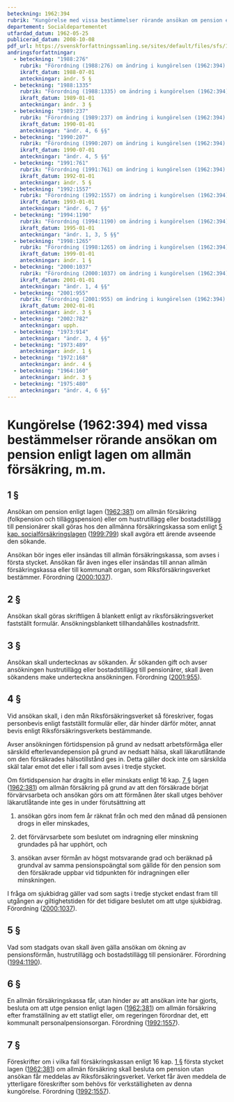 ```yaml
---
beteckning: 1962:394
rubrik: "Kungörelse med vissa bestämmelser rörande ansökan om pension enligt lagen om allmän försäkring, m.m."
departement: Socialdepartementet
utfardad_datum: 1962-05-25
publicerad_datum: 2008-10-08
pdf_url: https://svenskforfattningssamling.se/sites/default/files/sfs/1962-05/SFS1962-394.pdf
andringsforfattningar:
  - beteckning: "1988:276"
    rubrik: "Förordning (1988:276) om ändring i kungörelsen (1962:394) med vissa bestämmelser rörande ansökan om pension enligt lagen om allmän försäkring, m.m."
    ikraft_datum: 1988-07-01
    anteckningar: ändr. 5 §
  - beteckning: "1988:1335"
    rubrik: "Förordning (1988:1335) om ändring i kungörelsen (1962:394) med vissa bestämmelser rörande ansökan om pension enligt lagen om allmän försäkring, m.m."
    ikraft_datum: 1989-01-01
    anteckningar: ändr. 3 §
  - beteckning: "1989:237"
    rubrik: "Förordning (1989:237) om ändring i kungörelsen (1962:394) med vissa bestämmelser rörande ansökan om pension enligt lagen om allmän försäkring, m.m."
    ikraft_datum: 1990-01-01
    anteckningar: "ändr. 4, 6 §§"
  - beteckning: "1990:207"
    rubrik: "Förordning (1990:207) om ändring i kungörelsen (1962:394) med vissa bestämmelser rörande ansökan om pension enligt lagen om allmän försäkring, m.m."
    ikraft_datum: 1990-07-01
    anteckningar: "ändr. 4, 5 §§"
  - beteckning: "1991:761"
    rubrik: "Förordning (1991:761) om ändring i kungörelsen (1962:394) med vissa bestämmelser rörande ansökan om pension enligt lagen om allmän försäkring, m.m."
    ikraft_datum: 1992-01-01
    anteckningar: ändr. 5 §
  - beteckning: "1992:1557"
    rubrik: "Förordning (1992:1557) om ändring i kungörelsen (1962:394) med vissa bestämmelser rörande ansökan om pension enligt lagen om allmän försäkring, m.m."
    ikraft_datum: 1993-01-01
    anteckningar: "ändr. 6, 7 §§"
  - beteckning: "1994:1190"
    rubrik: "Förordning (1994:1190) om ändring i kungörelsen (1962:394) med vissa bestämmelser rörande ansökan om pension enligt lagen om allmän försäkring, m.m."
    ikraft_datum: 1995-01-01
    anteckningar: "ändr. 1, 3, 5 §§"
  - beteckning: "1998:1265"
    rubrik: "Förordning (1998:1265) om ändring i kungörelsen (1962:394) med vissa bestämmelser rörande ansökan om pension enligt lagen om allmän försäkring, m.m."
    ikraft_datum: 1999-01-01
    anteckningar: ändr. 1 §
  - beteckning: "2000:1037"
    rubrik: "Förordning (2000:1037) om ändring i kungörelsen (1962:394) med vissa bestämmelser rörande ansökan om pension enligt lagen om allmän försäkring, m.m."
    ikraft_datum: 2001-01-01
    anteckningar: "ändr. 1, 4 §§"
  - beteckning: "2001:955"
    rubrik: "Förordning (2001:955) om ändring i kungörelsen (1962:394) med vissa bestämmelser rörande ansökan om pension enligt lagen om allmän försäkring, m.m."
    ikraft_datum: 2002-01-01
    anteckningar: ändr. 3 §
  - beteckning: "2002:782"
    anteckningar: upph.
  - beteckning: "1973:914"
    anteckningar: "ändr. 3, 4 §§"
  - beteckning: "1973:489"
    anteckningar: ändr. 1 §
  - beteckning: "1972:168"
    anteckningar: ändr. 4 §
  - beteckning: "1964:160"
    anteckningar: ändr. 3 §
  - beteckning: "1975:480"
    anteckningar: "ändr. 4, 6 §§"
---
```


# Kungörelse (1962:394) med vissa bestämmelser rörande ansökan om pension enligt lagen om allmän försäkring, m.m.

## 1 §

Ansökan om pension enligt lagen ([1962:381](https://selex.se/eli/sfs/1962/381)) om allmän försäkring (folkpension och tilläggspension) eller om hustrutillägg eller bostadstillägg till pensionärer skall göras hos den allmänna försäkringskassa som enligt [5 kap. socialförsäkringslagen](https://selex.se/eli/sfs/1999/799) ([1999:799](https://selex.se/eli/sfs/1999/799)) skall avgöra ett ärende avseende den sökande.

Ansökan bör inges eller insändas till allmän försäkringskassa, som avses i första stycket. Ansökan får även inges eller insändas till annan allmän försäkringskassa eller till kommunalt organ, som Riksförsäkringsverket bestämmer. Förordning ([2000:1037](https://selex.se/eli/sfs/2000/1037)).

## 2 §

Ansökan skall göras skriftligen å blankett enligt av riksförsäkringsverket fastställt formulär. Ansökningsblankett tillhandahålles kostnadsfritt.

## 3 §

Ansökan skall undertecknas av sökanden. Är sökanden gift och avser ansökningen hustrutillägg eller bostadstillägg till pensionärer, skall även sökandens make underteckna ansökningen. Förordning ([2001:955](https://selex.se/eli/sfs/2001/955)).

## 4 §

Vid ansökan skall, i den mån Riksförsäkringsverket så föreskriver, fogas personbevis enligt fastställt formulär eller, där hinder därför möter, annat bevis enligt Riksförsäkringsverkets bestämmande.

Avser ansökningen förtidspension på grund av nedsatt arbetsförmåga eller särskild efterlevandepension på grund av nedsatt hälsa, skall läkarutlåtande om den försäkrades hälsotillstånd ges in. Detta gäller dock inte om särskilda skäl talar emot det eller i fall som avses i tredje stycket.

Om förtidspension har dragits in eller minskats enligt 16 kap. [7 §](#kap16.7) lagen ([1962:381](https://selex.se/eli/sfs/1962/381)) om allmän försäkring på grund av att den försäkrade börjat förvärvsarbeta och ansökan görs om att förmånen åter skall utges behöver läkarutlåtande inte ges in under förutsättning att

1. ansökan görs inom fem år räknat från och med den månad då pensionen drogs in eller minskades,

2. det förvärvsarbete som beslutet om indragning eller minskning grundades på har upphört, och

3. ansökan avser förmån av högst motsvarande grad och beräknad på grundval av samma pensionspoängtal som gällde för den pension som den försäkrade uppbar vid tidpunkten för indragningen eller minskningen.

I fråga om sjukbidrag gäller vad som sagts i tredje stycket endast fram till utgången av giltighetstiden för det tidigare beslutet om att utge sjukbidrag. Förordning ([2000:1037](https://selex.se/eli/sfs/2000/1037)).

## 5 §

Vad som stadgats ovan skall även gälla ansökan om ökning av pensionsförmån, hustrutillägg och bostadstillägg till pensionärer. Förordning ([1994:1190](https://selex.se/eli/sfs/1994/1190)).

## 6 §

En allmän försäkringskassa får, utan hinder av att ansökan inte har gjorts, besluta om att utge pension enligt lagen ([1962:381](https://selex.se/eli/sfs/1962/381)) om allmän försäkring efter framställning av ett statligt eller, om regeringen förordnar det, ett kommunalt personalpensionsorgan. Förordning ([1992:1557](https://selex.se/eli/sfs/1992/1557)).

## 7 §

Föreskrifter om i vilka fall försäkringskassan enligt 16 kap. [1 §](#kap16.1) första stycket lagen ([1962:381](https://selex.se/eli/sfs/1962/381)) om allmän försäkring skall besluta om pension utan ansökan får meddelas av Riksförsäkringsverket. Verket får även meddela de ytterligare föreskrifter som behövs för verkställigheten av denna kungörelse. Förordning ([1992:1557](https://selex.se/eli/sfs/1992/1557)).